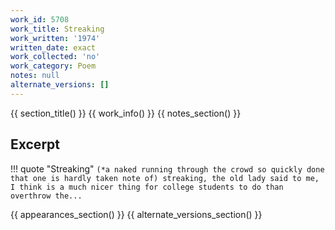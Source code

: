 ```yaml
---
work_id: 5708
work_title: Streaking
work_written: '1974'
written_date: exact
work_collected: 'no'
work_category: Poem
notes: null
alternate_versions: []
---
```


{{ section_title() }}
{{ work_info() }}
{{ notes_section() }}
## Excerpt
!!! quote "Streaking"
    ```
    (*a naked running through the crowd so quickly done that one is hardly taken note of)
    streaking, the old lady said to me,
    I think is a much nicer thing for college
    students to do than overthrow the...
    ```

{{ appearances_section() }}
{{ alternate_versions_section() }}